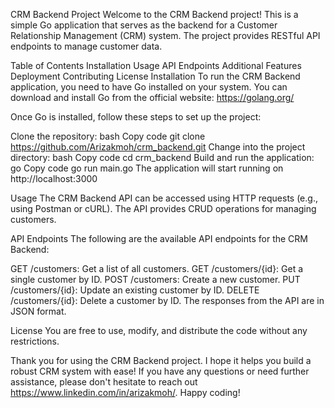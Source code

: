 
CRM Backend Project
Welcome to the CRM Backend project! This is a simple Go application that serves as the backend for a Customer Relationship Management (CRM) system. The project provides RESTful API endpoints to manage customer data.

Table of Contents
Installation
Usage
API Endpoints
Additional Features
Deployment
Contributing
License
Installation
To run the CRM Backend application, you need to have Go installed on your system. You can download and install Go from the official website: https://golang.org/

Once Go is installed, follow these steps to set up the project:

Clone the repository:
bash
Copy code
git clone https://github.com/Arizakmoh/crm_backend.git
Change into the project directory:
bash
Copy code
cd crm_backend
Build and run the application:
go
Copy code
go run main.go
The application will start running on http://localhost:3000

Usage
The CRM Backend API can be accessed using HTTP requests (e.g., using Postman or cURL). The API provides CRUD operations for managing customers.

API Endpoints
The following are the available API endpoints for the CRM Backend:

GET /customers: Get a list of all customers.
GET /customers/{id}: Get a single customer by ID.
POST /customers: Create a new customer.
PUT /customers/{id}: Update an existing customer by ID.
DELETE /customers/{id}: Delete a customer by ID.
The responses from the API are in JSON format.


License
You are free to use, modify, and distribute the code without any restrictions.

Thank you for using the CRM Backend project. I hope it helps you build a robust CRM system with ease! If you have any questions or need further assistance, please don't hesitate to reach out https://www.linkedin.com/in/arizakmoh/. Happy coding!